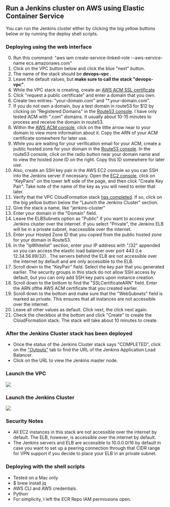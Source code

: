 ## Run a Jenkins cluster on AWS using Elastic Container Service
You can run the Jenkins cluster either by clicking the big yellow buttons below or by running the deploy shell scripts.


### Deploying using the web interface
0) Run this command: "aws iam create-service-linked-role --aws-service-name ecs.amazonaws.com"
1) Click on the VPC button below and click the blue "next" button.
2) The name of the stack should be <b> devops-vpc </b>.
3) Leave the default values, but <b> make sure to call the stack "devops-vpc"</b>.
4) While the VPC stack is creating, create an [AWS ACM SSL certificate](https://console.aws.amazon.com/acm)
5) Click "request a public certificate" and enter a domain that you own.
6) Create two entries: "your-domain.com" and "*.your-domain.com".
7) If you do not own a domain, buy a test domain in route53 for $12 by clicking on "Registered Domains" in the [Route53 console](http://console.aws.amazon.com/route53). I have only tested ACM with ".com" domains. It usually about 10-15 minutes to process and receive the domain in route53. 
8) Within the [AWS ACM console](https://console.aws.amazon.com/acm), click on the little arrow near to your domain to view more information about it. Copy the ARN of your ACM certificate somewhere for later use.
9) While you are waiting for your verification email for your ACM, create a public hosted zone for your domain in the [Route53 console](http://console.aws.amazon.com/route53). In the route53 console, click on the radio button near your domain name and to view the hosted zone ID on the right. Copy this ID somewhere for later use.
10) Also, create an SSH key pair in the AWS EC2 console so you can SSH into the Jenkins server if necessary. Open the [EC2 console](https://console.aws.amazon.com/ec2), click on "KeyPairs" on the lower left side of the page, and then click "Create Key Pair". Take note of the name of the key as you will need to enter that later.
11) Verify that the VPC CloudFormation stack [has completed](http://console.aws.amazon.com/cloudformation). If so, click on the big yellow button below the "Launch the Jenkins Cluster" section.
12) Give the stack a name, like "jenkins-cluster"
13) Enter your domain in the "Domain" field.
14) Leave the ELBSubnets option as "Public" if you want to access your Jenkins cluster over the internet. If you select "Private", the Jenkins ELB will be in a private subnet, inaccessible over the internet.
15) Enter your Hosted Zone ID that you copied from the public hosted zone for your domain in Route53.
16) In the "IpWhitelist" section, enter your IP address with "/32" appended so you can access the elastic load balancer over port 443 (i.e 12.34.56.89/32) . The servers behind the ELB are not accessible over the internet by default and are only accessible to the ELB. 
17) Scroll down to the "KeyPair" field. Select the key pair that you generated earlier. The security groups in this stack do not allow SSH access by default, but you can only add SSH key pairs upon instance creation.
18) Scroll down to the bottom to find the "SSLCertificateARN" field. Enter the ARN ofthe AWS ACM certificate that you created earlier. 
19) Scroll down to the bottom and make sure that the "WebSubnets" field is marked as private. This ensures that all instances are not accessible over the internet. 
20) Leave all other values as default. Click next, the click next again. 
21) Check the checkbox at the bottom and click "Create" to create the CloudFormation stack. The stack will take about 10 minutes to create.

### After the Jenkins Cluster stack has been deployed
* Once the status of the Jenkins Cluster stack says "COMPLETED", click on the ["Outputs"](https://console.aws.amazon.com/cloudformation) tab to find the URL of the Jenkins Application Load Balancer.
* Click on the URL to view the Jenkins master node.
 
  

<h3> Launch the VPC </h3>
</a>
<a href="https://console.aws.amazon.com/cloudformation/home?region=us-east-1#/stacks/new?templateURL=https://s3.amazonaws.com/jasondebolt-public/template-vpc.json">
<img src="https://s3.amazonaws.com/cloudformation-examples/cloudformation-launch-stack.png">
</a>

<h3> Launch the Jenkins Cluster </h3>
</a>
<a href="https://console.aws.amazon.com/cloudformation/home?region=us-east-1#/stacks/new?templateURL=https://s3.amazonaws.com/jasondebolt-public/template-jenkins-cluster.json">
<img src="https://s3.amazonaws.com/cloudformation-examples/cloudformation-launch-stack.png">
</a>

### Security Notes
* All EC2 instances in this stack are not accessible over the internet by default. The ELB, however, is accessible over the internet by default.
* The Jenkins servers and ELB are accessible to 10.0.0.0/16 by default in case you want to set up a peering connection through that CIDR range for VPN support if you decide to place your ELB in an private subnet.

### Deploying with the shell scripts
* Tested on a Mac only
* $ brew install jq
* AWS CLI and AWS credentials.
* Python
* For simplicity, I left the ECR Repo IAM permissions open.
